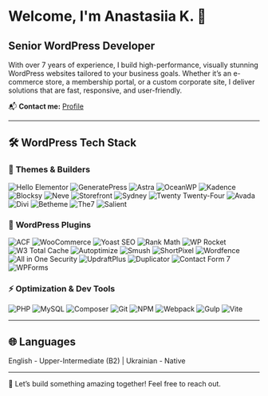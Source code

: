 # Welcome, I'm Anastasiia K. 👋 

## Senior WordPress Developer

With over 7 years of experience, I build high-performance, visually stunning WordPress websites tailored to your business goals. Whether it’s an e-commerce store, a membership portal, or a custom corporate site, I deliver solutions that are fast, responsive, and user-friendly.

📬 **Contact me:** [Profile](https://www.upwork.com/freelancers/~01b2e01d07a56028ce)  

---

## 🛠️ WordPress Tech Stack

### 🎨 **Themes & Builders**
![Hello Elementor](https://img.shields.io/badge/-Hello_Elementor-61DAFB?style=flat-square&logo=elementor&logoColor=black)
![GeneratePress](https://img.shields.io/badge/-GeneratePress-555555?style=flat-square&logo=wordpress&logoColor=white)
![Astra](https://img.shields.io/badge/-Astra-7B3FE4?style=flat-square&logo=wordpress&logoColor=white)
![OceanWP](https://img.shields.io/badge/-OceanWP-1E73BE?style=flat-square&logo=wordpress&logoColor=white)
![Kadence](https://img.shields.io/badge/-Kadence-005A9C?style=flat-square&logo=wordpress&logoColor=white)
![Blocksy](https://img.shields.io/badge/-Blocksy-0D0D0D?style=flat-square&logo=wordpress&logoColor=white)
![Neve](https://img.shields.io/badge/-Neve-FF6600?style=flat-square&logo=wordpress&logoColor=white)
![Storefront](https://img.shields.io/badge/-Storefront-96588A?style=flat-square&logo=woocommerce&logoColor=white)
![Sydney](https://img.shields.io/badge/-Sydney-E91E63?style=flat-square&logo=wordpress&logoColor=white)
![Twenty Twenty-Four](https://img.shields.io/badge/-Twenty_Twenty_Four-1ABC9C?style=flat-square&logo=wordpress&logoColor=white)
![Avada](https://img.shields.io/badge/-Avada-2ECC71?style=flat-square&logo=wordpress&logoColor=white)
![Divi](https://img.shields.io/badge/-Divi-8B5CF6?style=flat-square&logo=wordpress&logoColor=white)
![Betheme](https://img.shields.io/badge/-Betheme-3498DB?style=flat-square&logo=wordpress&logoColor=white)
![The7](https://img.shields.io/badge/-The7-FF9800?style=flat-square&logo=wordpress&logoColor=white)
![Salient](https://img.shields.io/badge/-Salient-673AB7?style=flat-square&logo=wordpress&logoColor=white)


### 🔌 **WordPress Plugins**
![ACF](https://img.shields.io/badge/-Advanced_Custom_Fields-00D1B2?style=flat-square&logo=wordpress&logoColor=white)
![WooCommerce](https://img.shields.io/badge/-WooCommerce-96588A?style=flat-square&logo=woocommerce&logoColor=white)
![Yoast SEO](https://img.shields.io/badge/-Yoast_SEO-302F2F?style=flat-square&logo=yoast&logoColor=white)
![Rank Math](https://img.shields.io/badge/-Rank_Math-1A73E8?style=flat-square&logo=wordpress&logoColor=white)
![WP Rocket](https://img.shields.io/badge/-WP_Rocket-FF9900?style=flat-square&logo=wordpress&logoColor=white)
![W3 Total Cache](https://img.shields.io/badge/-W3_Total_Cache-35495E?style=flat-square&logo=wordpress&logoColor=white)
![Autoptimize](https://img.shields.io/badge/-Autoptimize-3498DB?style=flat-square&logo=wordpress&logoColor=white)
![Smush](https://img.shields.io/badge/-Smush-4CAF50?style=flat-square&logo=wordpress&logoColor=white)
![ShortPixel](https://img.shields.io/badge/-ShortPixel-E91E63?style=flat-square&logo=wordpress&logoColor=white)
![Wordfence](https://img.shields.io/badge/-Wordfence_Security-004990?style=flat-square&logo=wordpress&logoColor=white)
![All in One Security](https://img.shields.io/badge/-All_in_One_WP_Security-607D8B?style=flat-square&logo=wordpress&logoColor=white)
![UpdraftPlus](https://img.shields.io/badge/-UpdraftPlus-FF5722?style=flat-square&logo=wordpress&logoColor=white)
![Duplicator](https://img.shields.io/badge/-Duplicator-9C27B0?style=flat-square&logo=wordpress&logoColor=white)
![Contact Form 7](https://img.shields.io/badge/-Contact_Form_7-0085BA?style=flat-square&logo=wordpress&logoColor=white)
![WPForms](https://img.shields.io/badge/-WPForms-FF7F50?style=flat-square&logo=wordpress&logoColor=white)


### ⚡ **Optimization & Dev Tools**
![PHP](https://img.shields.io/badge/-PHP-777BB4?style=flat-square&logo=php&logoColor=white)
![MySQL](https://img.shields.io/badge/-MySQL-4479A1?style=flat-square&logo=mysql&logoColor=white)
![Composer](https://img.shields.io/badge/-Composer-885630?style=flat-square&logo=composer&logoColor=white)
![Git](https://img.shields.io/badge/-Git-F05032?style=flat-square&logo=git&logoColor=white)
![NPM](https://img.shields.io/badge/-NPM-CB3837?style=flat-square&logo=npm&logoColor=white)
![Webpack](https://img.shields.io/badge/-Webpack-8DD6F9?style=flat-square&logo=webpack&logoColor=black)
![Gulp](https://img.shields.io/badge/-Gulp-CF4647?style=flat-square&logo=gulp&logoColor=white)
![Vite](https://img.shields.io/badge/-Vite-646CFF?style=flat-square&logo=vite&logoColor=white)

---

## 🌐 Languages
English - Upper-Intermediate (B2) | Ukrainian - Native  

---

🚀 Let’s build something amazing together! Feel free to reach out.

